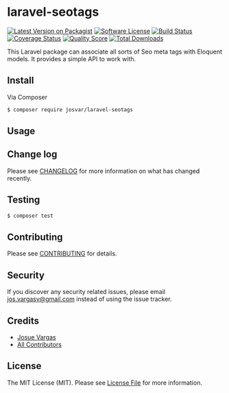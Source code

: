 # laravel-seotags

[![Latest Version on Packagist][ico-version]][link-packagist]
[![Software License][ico-license]](LICENSE.md)
[![Build Status][ico-travis]][link-travis]
[![Coverage Status][ico-scrutinizer]][link-scrutinizer]
[![Quality Score][ico-code-quality]][link-code-quality]
[![Total Downloads][ico-downloads]][link-downloads]

This Laravel package can associate all sorts of Seo meta tags with Eloquent models. It provides a simple API to work with.

## Install

Via Composer

``` bash
$ composer require josvar/laravel-seotags
```

## Usage

## Change log

Please see [CHANGELOG](CHANGELOG.md) for more information on what has changed recently.

## Testing

``` bash
$ composer test
```

## Contributing

Please see [CONTRIBUTING](CONTRIBUTING.md) for details.

## Security

If you discover any security related issues, please email jos.vargasv@gmail.com instead of using the issue tracker.

## Credits

- [Josue Vargas][link-author]
- [All Contributors][link-contributors]

## License

The MIT License (MIT). Please see [License File](LICENSE.md) for more information.

[ico-version]: https://img.shields.io/packagist/v/josvar/laravel-seotags.svg?style=flat-square
[ico-license]: https://img.shields.io/badge/license-MIT-brightgreen.svg?style=flat-square
[ico-travis]: https://img.shields.io/travis/josvar/laravel-seotags/master.svg?style=flat-square
[ico-scrutinizer]: https://img.shields.io/scrutinizer/coverage/g/josvar/laravel-seotags.svg?style=flat-square
[ico-code-quality]: https://img.shields.io/scrutinizer/g/josvar/laravel-seotags.svg?style=flat-square
[ico-downloads]: https://img.shields.io/packagist/dt/josvar/laravel-seotags.svg?style=flat-square

[link-packagist]: https://packagist.org/packages/josvar/laravel-seotags
[link-travis]: https://travis-ci.org/josvar/laravel-seotags
[link-scrutinizer]: https://scrutinizer-ci.com/g/josvar/laravel-seotags/code-structure
[link-code-quality]: https://scrutinizer-ci.com/g/josvar/laravel-seotags
[link-downloads]: https://packagist.org/packages/josvar/laravel-seotags
[link-author]: https://github.com/josvar
[link-contributors]: ../../contributors
